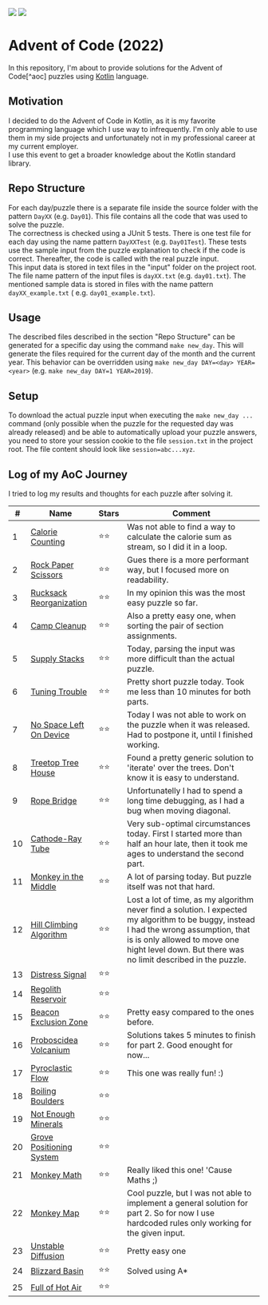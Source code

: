 ![](https://img.shields.io/static/v1?label=%F0%9F%93%85%20Completed%20Days&message=25&color=blue&style=flat-square)
![](https://img.shields.io/static/v1?label=%E2%AD%90%20Gained%20Stars&message=50&color=yellow&style=flat-square)

# Advent of Code (2022)

In this repository, I'm about to provide solutions for the Advent of Code[^aoc] puzzles using [Kotlin][kotlin] language.

## Motivation

I decided to do the Advent of Code in Kotlin, as it is my favorite programming language which I use way to infrequently.
I'm only
able to use them in my side projects and unfortunately not in my professional career at my current employer.  
I use this event to get a broader knowledge about the Kotlin standard library.

## Repo Structure

For each day/puzzle there is a separate file inside the source folder with the pattern `DayXX` (e.g. `Day01`). This file
contains
all the code that was used to solve the puzzle.  
The correctness is checked using a JUnit 5 tests. There is one test file for each day using the name
pattern `DayXXTest` (e.g.
`Day01Test`). These tests use the sample input from the puzzle explanation to check if the code is correct. Thereafter,
the
code is called with the real puzzle input.  
This input data is stored in text files in the "input" folder on the project root. The file name pattern of the input files
is `dayXX.txt`
(e.g. `day01.txt`). The mentioned sample data is stored in files with the name pattern `dayXX_example.txt` (
e.g. `day01_example.txt`).

## Usage

The described files described in the section "Repo Structure" can be generated for a specific day using the
command `make new_day`. This will generate the files required for the current day of the month and the current year.
This behavior can be overridden using `make new_day DAY=<day> YEAR=<year>` (e.g. `make new_day DAY=1 YEAR=2019`).

## Setup

To download the actual puzzle input when executing the `make new_day ...` command (only possible when the puzzle for
the requested day was already released) and be able to automatically upload your puzzle answers, you need to store your
session cookie to the file `session.txt` in the project root.
The file content should look like `session=abc...xyz`.

## Log of my AoC Journey

I tried to log my results and thoughts for each puzzle after solving it.

| #   | Name                           | Stars | Comment                                                                                                                                                                                                                                   |
| --- |--------------------------------|-------|-------------------------------------------------------------------------------------------------------------------------------------------------------------------------------------------------------------------------------------------|
| 1   | [Calorie Counting][1]          | ⭐⭐    | Was not able to find a way to calculate the calorie sum as stream, so I did it in a loop.                                                                                                                                                 |
| 2   | [Rock Paper Scissors][2]       | ⭐⭐    | Gues there is a more performant way, but I focused more on readability.                                                                                                                                                                   |
| 3   | [Rucksack Reorganization][3]   | ⭐⭐    | In my opinion this was the most easy puzzle so far.                                                                                                                                                                                       |
| 4   | [Camp Cleanup][4]              | ⭐⭐    | Also a pretty easy one, when sorting the pair of section assignments.                                                                                                                                                                     |
| 5   | [Supply Stacks][5]             | ⭐⭐    | Today, parsing the input was more difficult than the actual puzzle.                                                                                                                                                                       |
| 6   | [Tuning Trouble][6]            | ⭐⭐    | Pretty short puzzle today. Took me less than 10 minutes for both parts.                                                                                                                                                                   |
| 7   | [No Space Left On Device][7]   | ⭐⭐    | Today I was not able to work on the puzzle when it was released. Had to postpone it, until I finished working.                                                                                                                            |
| 8   | [Treetop Tree House][8]        | ⭐⭐    | Found a pretty generic solution to 'iterate' over the trees. Don't know it is easy to understand.                                                                                                                                         |
| 9   | [Rope Bridge][9]               | ⭐⭐    | Unfortunatelly I had to spend a long time debugging, as I had a bug when moving diagonal.                                                                                                                                                 |
| 10  | [Cathode-Ray Tube][10]         | ⭐⭐    | Very sub-optimal circumstances today. First I started more than half an hour late, then it took me ages to understand the second part.                                                                                                    |
| 11  | [Monkey in the Middle][11]     | ⭐⭐    | A lot of parsing today. But puzzle itself was not that hard.                                                                                                                                                                              |
| 12  | [Hill Climbing Algorithm][12]  | ⭐⭐    | Lost a lot of time, as my algorithm never find a solution. I expected my algorithm to be buggy, instead I had the wrong assumption, that is is only allowed to move one hight level down. But there was no limit described in the puzzle. |
| 13  | [Distress Signal][13]          | ⭐⭐    |                                                                                                                                                                                                                                           |
| 14  | [Regolith Reservoir][14]       | ⭐⭐    |                                                                                                                                                                                                                                           |
| 15  | [Beacon Exclusion Zone][15]    | ⭐⭐    | Pretty easy compared to the ones before.                                                                                                                                                                                                  |
| 16  | [Proboscidea Volcanium][16]    | ⭐⭐    | Solutions takes 5 minutes to finish for part 2. Good enought for now...                                                                                                                                                                   |
| 17  | [Pyroclastic Flow][17]         | ⭐⭐    | This one was really fun! :)                                                                                                                                                                                                               |
| 18  | [Boiling Boulders][18]         | ⭐⭐    |                                                                                                                                                                                                                                           |
| 19  | [Not Enough Minerals][19]      | ⭐⭐    |                                                                                                                                                                                                                                           |
| 20  | [Grove Positioning System][20] | ⭐⭐    |                                                                                                                                                                                                                                           |
| 21  | [Monkey Math][21]              | ⭐⭐    | Really liked this one! 'Cause Maths ;)                                                                                                                                                                                                    |
| 22  | [Monkey Map][22]               | ⭐⭐    | Cool puzzle, but I was not able to implement a general solution for part 2. So for now I use hardcoded rules only working for the given input.                                                                                            |
| 23  | [Unstable Diffusion][23]       | ⭐⭐    | Pretty easy one                                                                                                                                                                                                                           |
| 24  | [Blizzard Basin][24]           | ⭐⭐    | Solved using A*                                                                                                                                                                                                                           |
| 25  | [Full of Hot Air][25]          | ⭐⭐    |                                                                                                                                                                                                                                           |

[aoc]: https://adventofcode.com

[kotlin]: https://kotlinlang.org

[1]: https://adventofcode.com/2022/day/1
[2]: https://adventofcode.com/2022/day/2
[3]: https://adventofcode.com/2022/day/3
[4]: https://adventofcode.com/2022/day/4
[5]: https://adventofcode.com/2022/day/5
[6]: https://adventofcode.com/2022/day/6
[7]: https://adventofcode.com/2022/day/7
[8]: https://adventofcode.com/2022/day/8
[9]: https://adventofcode.com/2022/day/9
[10]: https://adventofcode.com/2022/day/10
[11]: https://adventofcode.com/2022/day/11
[12]: https://adventofcode.com/2022/day/12
[13]: https://adventofcode.com/2022/day/13
[14]: https://adventofcode.com/2022/day/14
[15]: https://adventofcode.com/2022/day/15
[16]: https://adventofcode.com/2022/day/16
[17]: https://adventofcode.com/2022/day/17
[18]: https://adventofcode.com/2022/day/18
[19]: https://adventofcode.com/2022/day/19
[20]: https://adventofcode.com/2022/day/20
[21]: https://adventofcode.com/2022/day/21
[22]: https://adventofcode.com/2022/day/22
[23]: https://adventofcode.com/2022/day/23
[24]: https://adventofcode.com/2022/day/24
[25]: https://adventofcode.com/2022/day/25

